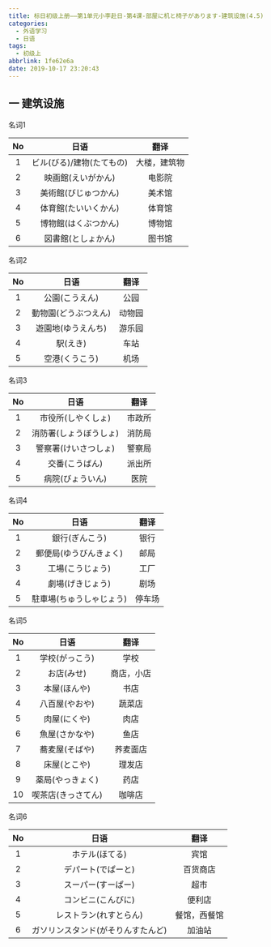 ```yaml
---
title: 标日初级上册——第1单元小李赴日-第4课-部屋に机と椅子があります-建筑设施(4.5)
categories:
  - 外语学习
  - 日语
tags:
  - 初级上
abbrlink: 1fe62e6a
date: 2019-10-17 23:20:43
---
```

## 一 建筑设施

名词1

|  No  |           日语            |     翻译     |
| :--: | :-----------------------: | :----------: |
|  1   | ビル(びる)/建物(たてもの) | 大楼，建筑物 |
|  2   |    映画館(えいがかん)     |    电影院    |
|  3   |   美術館(びじゅつかん)    |    美术馆    |
|  4   |   体育館(たいいくかん)    |    体育馆    |
|  5   |   博物館(はくぶつかん)    |    博物馆    |
|  6   |    図書館(としょかん)     |    图书馆    |

<!--more-->

名词2

|  No  |         日语         |  翻译  |
| :--: | :------------------: | :----: |
|  1   |    公園(こうえん)    |  公园  |
|  2   | 動物園(どうぶつえん) | 动物园 |
|  3   |  遊園地(ゆうえんち)  | 游乐园 |
|  4   |       駅(えき)       |  车站  |
|  5   |    空港(くうこう)    |  机场  |

名词3

|  No  |          日语          |  翻译  |
| :--: | :--------------------: | :----: |
|  1   |   市役所(しやくしょ)   | 市政所 |
|  2   | 消防署(しょうぼうしょ) | 消防局 |
|  3   |  警察署(けいさつしょ)  | 警察局 |
|  4   |     交番(こうばん)     | 派出所 |
|  5   |    病院(びょういん)    |  医院  |

名词4

|  No  |           日语           |  翻译  |
| :--: | :----------------------: | :----: |
|  1   |      銀行(ぎんこう)      |  银行  |
|  2   |  郵便局(ゆうびんきょく)  |  邮局  |
|  3   |     工場(こうじょう)     |  工厂  |
|  4   |     劇場(げきじょう)     |  剧场  |
|  5   | 駐車場(ちゅうしゃじょう) | 停车场 |

名词5

|  No  |        日语        |    翻译    |
| :--: | :----------------: | :--------: |
|  1   |   学校(がっこう)   |    学校    |
|  2   |     お店(みせ)     | 商店，小店 |
|  3   |    本屋(ほんや)    |    书店    |
|  4   |   八百屋(やおや)   |   蔬菜店   |
|  5   |    肉屋(にくや)    |    肉店    |
|  6   |   魚屋(さかなや)   |    鱼店    |
|  7   |   蕎麦屋(そばや)   |  荞麦面店  |
|  8   |    床屋(とこや)    |   理发店   |
|  9   |  薬局(やっきょく)  |    药店    |
|  10  | 喫茶店(きっさてん) |   咖啡店   |

名词6

|  No  |                日语                |     翻译     |
| :--: | :--------------------------------: | :----------: |
|  1   |           ホテル(ほてる)           |     宾馆     |
|  2   |         デパート(でぱーと)         |   百货商店   |
|  3   |         スーパー(すーぱー)         |     超市     |
|  4   |         コンビニ(こんびに)         |    便利店    |
|  5   |       レストラン(れすとらん)       | 餐馆，西餐馆 |
|  6   | ガソリンスタンド(がそりんすたんど) |    加油站    |

